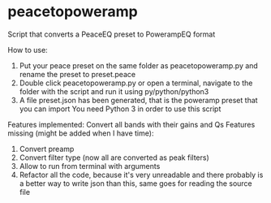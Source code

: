 # peacetopoweramp
Script that converts a PeaceEQ preset to PowerampEQ format

How to use:
  1. Put your peace preset on the same folder as peacetopoweramp.py and rename the preset to preset.peace
  2. Double click peacetopoweramp.py or open a terminal, navigate to the folder with the script and run it using py/python/python3
  3. A file preset.json has been generated, that is the poweramp preset that you can import
You need Python 3 in order to use this script

Features implemented:
  Convert all bands with their gains and Qs
Features missing (might be added when I have time):
  1. Convert preamp
  2. Convert filter type (now all are converted as peak filters)
  3. Allow to run from terminal with arguments
  4. Refactor all the code, because it's very unreadable and there probably is a better way to write json than this, same goes for reading the source file
